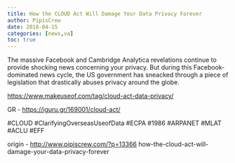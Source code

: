 ```yaml
---
title: How the CLOUD Act Will Damage Your Data Privacy Forever
author: PipisCrew
date: 2018-04-15
categories: [news,va]
toc: true
---
```


The massive Facebook and Cambridge Analytica revelations continue to provide shocking news concerning your privacy. But during this Facebook-dominated news cycle, the US government has sneacked through a piece of legislation that drastically abuses privacy around the globe.

https://www.makeuseof.com/tag/cloud-act-data-privacy/

GR - https://iguru.gr/169001/cloud-act/

#CLOUD #ClarifyingOverseasUseofData #ECPA #1986 #ARPANET #MLAT #ACLU #EFF

origin - http://www.pipiscrew.com/?p=13366 how-the-cloud-act-will-damage-your-data-privacy-forever